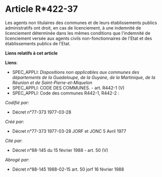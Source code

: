 # Article R*422-37

Les agents non titulaires des communes et de leurs établissements publics administratifs ont droit, en cas de licenciement, à
une indemnité de licenciement déterminée dans les mêmes conditions que l'indemnité de licenciement versée aux agents civils
non-fonctionnaires de l'Etat et des établissements publics de l'Etat.

**Liens relatifs à cet article**

**Liens**:

  - SPEC_APPLI: *Dispositions non applicables aux communes des départements de la Guadeloupe, de la Guyane, de la Martinique, de la Réunion et de Saint-Pierre-et-Miquelon*
  - SPEC_APPLI: CODE DES COMMUNES. - art. R442-1 (V)
  - SPEC_APPLI: Code des communes R442-1, R442-2 :

_Codifié par_:

  - Décret n°77-373 1977-03-28

_Créé par_:

  - Décret n°77-373 1977-03-28 JORF et JONC 5 Avril 1977

_Cité par_:

  - Décret n°88-145 du 15 février 1988 - art. 50 (V)

_Abrogé par_:

  - Décret n°88-145 1988-02-15 art. 50 jorf 16 février 1988
